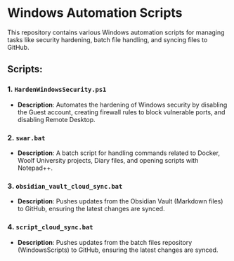 # Windows Automation Scripts

This repository contains various Windows automation scripts for managing tasks like security hardening, batch file handling, and syncing files to GitHub.

## Scripts:

### 1. `HardenWindowsSecurity.ps1`
- **Description**: Automates the hardening of Windows security by disabling the Guest account, creating firewall rules to block vulnerable ports, and disabling Remote Desktop.

### 2. `swar.bat`
- **Description**: A batch script for handling commands related to Docker, Woolf University projects, Diary files, and opening scripts with Notepad++.

### 3. `obsidian_vault_cloud_sync.bat`
- **Description**: Pushes updates from the Obsidian Vault (Markdown files) to GitHub, ensuring the latest changes are synced.

### 4. `script_cloud_sync.bat`
- **Description**: Pushes updates from the batch files repository (WindowsScripts) to GitHub, ensuring the latest changes are synced.
